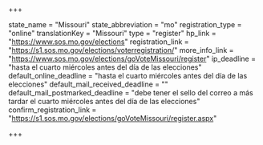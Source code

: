+++

state_name = "Missouri"
state_abbreviation = "mo"
registration_type = "online"
translationKey = "Missouri"
type = "register"
hp_link = "https://www.sos.mo.gov/elections"
registration_link = "https://s1.sos.mo.gov/elections/voterregistration/"
more_info_link = "https://www.sos.mo.gov/elections/goVoteMissouri/register"
ip_deadline = "hasta el cuarto miércoles antes del día de las elecciones"
default_online_deadline = "hasta el cuarto miércoles antes del día de las elecciones"
default_mail_received_deadline = ""
default_mail_postmarked_deadline = "debe tener el sello del correo a más tardar el cuarto miércoles antes del día de las elecciones"
confirm_registration_link = "https://s1.sos.mo.gov/elections/goVoteMissouri/register.aspx"

+++